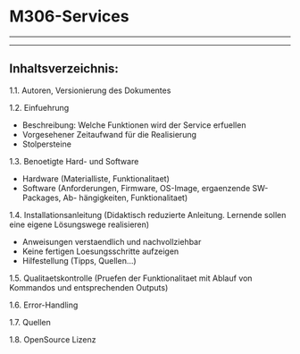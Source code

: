 # M306-Services
---
---

Inhaltsverzeichnis:
-------------------

1.1. Autoren, Versionierung des Dokumentes

1.2. Einfuehrung 
   - Beschreibung: Welche Funktionen wird der Service erfuellen
   - Vorgesehener Zeitaufwand für die Realisierung
   - Stolpersteine

1.3. Benoetigte Hard- und Software
   - Hardware (Materialliste, Funktionalitaet)
   - Software (Anforderungen, Firmware, OS-Image, ergaenzende SW-Packages, Ab-
	hängigkeiten, Funktionalitaet)

1.4. Installationsanleitung (Didaktisch reduzierte Anleitung. Lernende sollen eine
     eigene Lösungswege realisieren)
   - Anweisungen verstaendlich und nachvollziehbar
   - Keine fertigen Loesungsschritte aufzeigen
   - Hilfestellung (Tipps, Quellen...)

1.5. Qualitaetskontrolle (Pruefen der Funktionalitaet mit Ablauf von Kommandos
	und entsprechenden Outputs)

1.6. Error-Handling 

1.7. Quellen

1.8. OpenSource Lizenz
